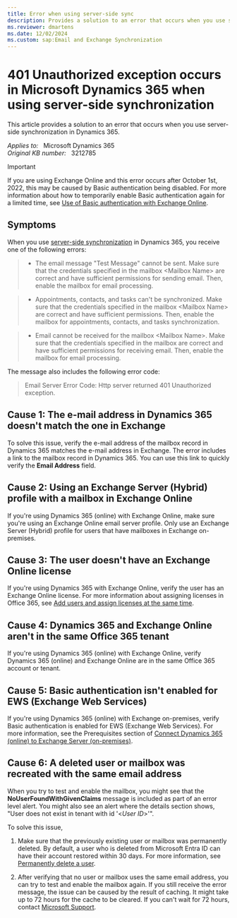 ```yaml
---
title: Error when using server-side sync
description: Provides a solution to an error that occurs when you use server-side synchronization in Dynamics 365.
ms.reviewer: dmartens
ms.date: 12/02/2024
ms.custom: sap:Email and Exchange Synchronization
---
```

# 401 Unauthorized exception occurs in Microsoft Dynamics 365 when using server-side synchronization

This article provides a solution to an error that occurs when you use server-side synchronization in Dynamics 365.

_Applies to:_ &nbsp; Microsoft Dynamics 365  
_Original KB number:_ &nbsp; 3212785

> [!IMPORTANT]
> If you are using Exchange Online and this error occurs after October 1st, 2022, this may be caused by Basic authentication being disabled. For more information about how to temporarily enable Basic authentication again for a limited time, see [Use of Basic authentication with Exchange Online](/power-platform/admin/use-basic-authentication-exchange-online).

## Symptoms

When you use [server-side synchronization](/power-platform/admin/server-side-synchronization) in Dynamics 365, you receive one of the following errors:

> - The email message "Test Message" cannot be sent. Make sure that the credentials specified in the mailbox \<Mailbox Name> are correct and have sufficient permissions for sending email. Then, enable the mailbox for email processing.

> - Appointments, contacts, and tasks can't be synchronized. Make sure that the credentials specified in the mailbox \<Mailbox Name> are correct and have sufficient permissions. Then, enable the mailbox for appointments, contacts, and tasks synchronization.

> - Email cannot be received for the mailbox \<Mailbox Name>. Make sure that the credentials specified in the mailbox are correct and have sufficient permissions for receiving email. Then, enable the mailbox for email processing.

The message also includes the following error code:

> Email Server Error Code: Http server returned 401 Unauthorized exception.

## Cause 1: The e-mail address in Dynamics 365 doesn't match the one in Exchange

To solve this issue, verify the e-mail address of the mailbox record in Dynamics 365 matches the e-mail address in Exchange. The error includes a link to the mailbox record in Dynamics 365. You can use this link to quickly verify the **Email Address** field.

## Cause 2: Using an Exchange Server (Hybrid) profile with a mailbox in Exchange Online

If you're using Dynamics 365 (online) with Exchange Online, make sure you're using an Exchange Online email server profile. Only use an Exchange Server (Hybrid) profile for users that have mailboxes in Exchange on-premises.

## Cause 3: The user doesn't have an Exchange Online license

If you're using Dynamics 365 with Exchange Online, verify the user has an Exchange Online license. For more information about assigning licenses in Office 365, see [Add users and assign licenses at the same time](/microsoft-365/admin/add-users/add-users).

## Cause 4: Dynamics 365 and Exchange Online aren't in the same Office 365 tenant

If you're using Dynamics 365 (online) with Exchange Online, verify Dynamics 365 (online) and Exchange Online are in the same Office 365 account or tenant.

## Cause 5: Basic authentication isn't enabled for EWS (Exchange Web Services)

If you're using Dynamics 365 (online) with Exchange on-premises, verify Basic authentication is enabled for EWS (Exchange Web Services). For more information, see the Prerequisites section of [Connect Dynamics 365 (online) to Exchange Server (on-premises)](/previous-versions/dynamicscrm-2016/administering-dynamics-365/mt622059(v=crm.8)).

## Cause 6: A deleted user or mailbox was recreated with the same email address

When you try to test and enable the mailbox, you might see that the **NoUserFoundWithGivenClaims** message is included as part of an error level alert. You might also see an alert where the details section shows, "User does not exist in tenant with id '\<_User ID_>'".

To solve this issue,

1. Make sure that the previously existing user or mailbox was permanently deleted. By default, a user who is deleted from Microsoft Entra ID can have their account restored within 30 days. For more information, see [Permanently delete a user](/azure/active-directory/fundamentals/active-directory-users-restore#permanently-delete-a-user).

1. After verifying that no user or mailbox uses the same email address, you can try to test and enable the mailbox again. If you still receive the error message, the issue can be caused by the result of caching. It might take up to 72 hours for the cache to be cleared. If you can't wait for 72 hours, contact [Microsoft Support](https://support.microsoft.com).
